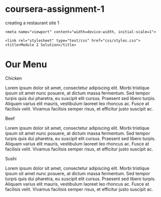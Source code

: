 # coursera-assignment-1
 creating a restaurant site 1
<!DOCTYPE html>
<html>
<head>
	<meta charset="utf-8">

	<meta name="viewport" content="width=device-width, initial-scale=1">

	<link rel="stylesheet" type="text/css" href="css/styles.css">
	<title>Module 2 Solution</title>
</head>
<body>
	<h1>Our Menu</h1>
	<div class="row">
	<div class="container col-lg-4 col-md-6 col-sm-12">
		<section>
		<div id="chicken">
			Chicken
		</div>
		<p>
			Lorem ipsum dolor sit amet, consectetur adipiscing elit. Morbi tristique ipsum sit amet nunc posuere, at dictum massa fermentum. Sed tempor turpis quis dui pharetra, eu suscipit elit cursus. Praesent sed libero turpis. Aliquam varius elit mauris, vestibulum laoreet leo rhoncus ac. Fusce at facilisis velit. Vivamus facilisis semper risus, et efficitur justo suscipit ac. 
		</p>
		</section>
	</div>
	<div class="container col-lg-4 col-md-6 col-sm-12">
		<section>
		<div id="beef">
			Beef
		</div>
		<p>
			Lorem ipsum dolor sit amet, consectetur adipiscing elit. Morbi tristique ipsum sit amet nunc posuere, at dictum massa fermentum. Sed tempor turpis quis dui pharetra, eu suscipit elit cursus. Praesent sed libero turpis. Aliquam varius elit mauris, vestibulum laoreet leo rhoncus ac. Fusce at facilisis velit. Vivamus facilisis semper risus, et efficitur justo suscipit ac. 
		</p>
		</section>
	</div>
	<div class="container col-lg-4 col-md-12 col-sm-12">
		<section>
		<div id="sushi">
			Sushi
		</div>
		<p>
			Lorem ipsum dolor sit amet, consectetur adipiscing elit. Morbi tristique ipsum sit amet nunc posuere, at dictum massa fermentum. Sed tempor turpis quis dui pharetra, eu suscipit elit cursus. Praesent sed libero turpis. Aliquam varius elit mauris, vestibulum laoreet leo rhoncus ac. Fusce at facilisis velit. Vivamus facilisis semper risus, et efficitur justo suscipit ac. 
		</p>
		</section>
	</div>
	</div>
</body>
</html>
